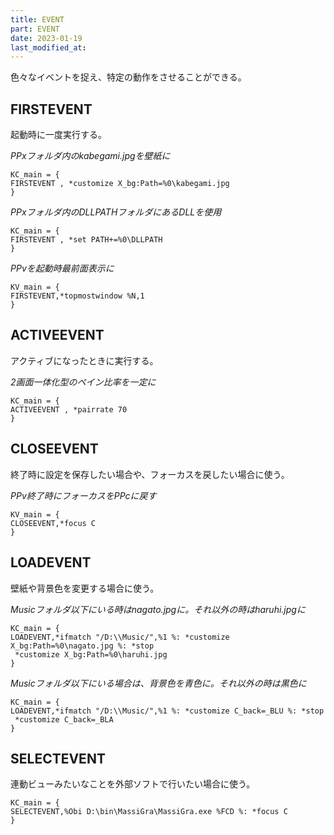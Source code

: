 ```yaml
---
title: EVENT
part: EVENT
date: 2023-01-19
last_modified_at: 
---
```

色々なイベントを捉え、特定の動作をさせることができる。


## FIRSTEVENT

起動時に一度実行する。

_PPxフォルダ内のkabegami.jpgを壁紙に_

```text
KC_main = {
FIRSTEVENT , *customize X_bg:Path=%0\kabegami.jpg
}
```

_PPxフォルダ内のDLLPATHフォルダにあるDLLを使用_

```text
KC_main = {
FIRSTEVENT , *set PATH+=%0\DLLPATH
}
```

_PPvを起動時最前面表示に_

```text
KV_main = {
FIRSTEVENT,*topmostwindow %N,1
}
```

## ACTIVEEVENT

アクティブになったときに実行する。

_2画面一体化型のペイン比率を一定に_

```text
KC_main = {
ACTIVEEVENT , *pairrate 70
}
```

## CLOSEEVENT

終了時に設定を保存したい場合や、フォーカスを戻したい場合に使う。

_PPv終了時にフォーカスをPPcに戻す_

```text
KV_main = {
CLOSEEVENT,*focus C
}
```

## LOADEVENT

壁紙や背景色を変更する場合に使う。

_Musicフォルダ以下にいる時はnagato.jpgに。それ以外の時はharuhi.jpgに_

```text
KC_main = {
LOADEVENT,*ifmatch "/D:\\Music/",%1 %: *customize X_bg:Path=%0\nagato.jpg %: *stop
 *customize X_bg:Path=%0\haruhi.jpg
}
```

_Musicフォルダ以下にいる場合は、背景色を青色に。それ以外の時は黒色に_

```text
KC_main = {
LOADEVENT,*ifmatch "/D:\\Music/",%1 %: *customize C_back=_BLU %: *stop
 *customize C_back=_BLA
}
```


## SELECTEVENT

連動ビューみたいなことを外部ソフトで行いたい場合に使う。

```text
KC_main = {
SELECTEVENT,%Obi D:\bin\MassiGra\MassiGra.exe %FCD %: *focus C
}
```
